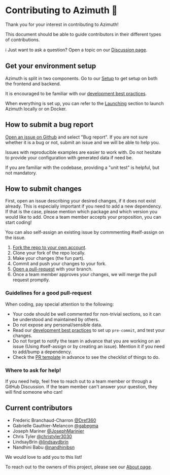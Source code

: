 # Contributing to Azimuth :telescope:

Thank you for your interest in contributing to Azimuth!

This document should be able to guide contributors in their different types of contributions.

:information_source: Just want to ask a question? Open a topic on our [Discussion page](https://github.com/ServiceNow/azimuth/discussions).


## Get your environment setup

Azimuth is split in two components.
Go to our [Setup](https://servicenow.github.io/azimuth/development/setup) to get setup on both the frontend and backend.


It is encouraged to be familiar with our [development best practices](https://servicenow.github.io/azimuth/development/dev-practices/).


When everything is set up, you can refer to the [Launching](https://servicenow.github.io/azimuth/development/launching)
section to launch Azimuth locally or on Docker.

## How to submit a bug report

[Open an issue on Github](https://github.com/ServiceNow/azimuth/issues/new/choose) and select "Bug report". If you are not sure whether it is a bug or not, submit an issue and we will be able to help you.

Issues with reproducible examples are easier to work with. Do not hesitate to provide your configuration with generated data if need be.

If you are familiar with the codebase, providing a "unit test" is helpful, but not mandatory.

## How to submit changes

First, open an issue describing your desired changes, if it does not exist already. This is especially important if you need to add a new dependency. If that is the case, please mention which package and which version you would like to add. Once a team member accepts your proposition, you can start coding!

You can also self-assign an existing issue by commmenting #self-assign on the issue.

1. [Fork the repo to your own account](https://github.com/ServiceNow/azimuth/fork).
2. Clone your fork of the repo locally.
3. Make your changes (the fun part).
4. Commit and push your changes to your fork.
5. [Open a pull-request](https://github.com/ServiceNow/azimuth/compare) with your branch.
6. Once a team member approves your changes, we will merge the pull request promptly.

### Guidelines for a good pull-request
When coding, pay special attention to the following:
* Your code should be well commented for non-trivial sections, so it can be understood and maintained by others.
* Do not expose any personal/sensible data.
* Read our [development best practices](https://servicenow.github.io/azimuth/development/dev-practices/) to set up `pre-commit`, and test your changes.
* Do not forget to notify the team in advance that you are working on an issue (Using #self-assign or by creating an issue). Mention it if you need to add/bump a dependency.
* Check the [PR template](https://github.com/ServiceNow/azimuth/blob/main/.github/pull_request_template.md) in advance to see the checklist of things to do.

### Where to ask for help!

If you need help, feel free to reach out to a team member or through a GitHub Discussion.
If the team member can't answer your question, they will find someone who can!


## Current contributors

- Frederic Branchaud-Charron [@Dref360](https://github.com/Dref360)
- Gabrielle Gauthier-Melancon [@gabegma](https://github.com/gabegma)
- Joseph Mariner [@JosephMarinier](https://github.com/JosephMarinier)
- Chris Tyler [@christyler3030](https://github.com/christyler3030)
- LindsayBrin [@lindsaydbrin](https://github.com/lindsaydbrin)
- Nandhini Babu [@nandhinibsn](https://github.com/nandhinibsn)

We would love to add you to this list!

To reach out to the owners of this project, please see our [About page](https://servicenow.github.io/azimuth/about-us/).
